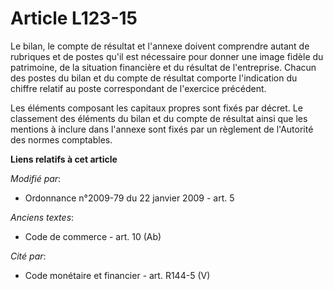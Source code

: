 # Article L123-15

Le bilan, le compte de résultat et l'annexe doivent comprendre autant de rubriques et de postes qu'il est nécessaire pour
donner une image fidèle du patrimoine, de la situation financière et du résultat de l'entreprise. Chacun des postes du bilan
et du compte de résultat comporte l'indication du chiffre relatif au poste correspondant de l'exercice précédent.

Les éléments composant les capitaux propres sont fixés par décret. Le classement des éléments du bilan et du compte de
résultat ainsi que les mentions à inclure dans l'annexe sont fixés par un règlement de l'Autorité des normes comptables.

**Liens relatifs à cet article**

_Modifié par_:

  - Ordonnance n°2009-79 du 22 janvier 2009 - art. 5

_Anciens textes_:

  - Code de commerce - art. 10 (Ab)

_Cité par_:

  - Code monétaire et financier - art. R144-5 (V)
